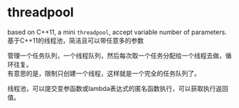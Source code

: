 # threadpool
based on C++11, a mini `threadpool`, accept variable number of parameters.  
基于C++11的线程池，简洁且可以带任意多的参数  

管理一个任务队列，一个线程队列，然后每次取一个任务分配给一个线程去做，循环往复。  
有意思的是，限制只创建一个线程，这样就是一个完全的任务队列了。  

线程池，可以提交变参函数或lambda表达式的匿名函数执行，可以获取执行返回值。  